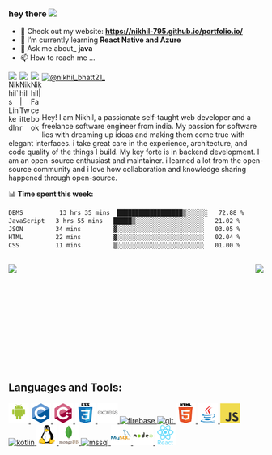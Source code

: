 ### hey there <img src="https://media.giphy.com/media/hvRJCLFzcasrR4ia7z/giphy.gif" width="25px">
- 👀 Check out my website: **https://nikhil-795.github.io/portfolio.io/**
- 🌱 I’m currently learning **React Native and Azure**
- 💬 Ask me about_  **java**
- 📫 How to reach me ...
<a href="https://www.linkedin.com/in/nikhil--bhatt/">
  <img align="left" alt="Nikhil`s LinkedIn" width="22px" src="https://raw.githubusercontent.com/peterthehan/peterthehan/master/assets/linkedin.svg" />
</a>
<a href="https://twitter.com/">
  <img align="left" alt="Nikhil | Twitter" width="22px" src="https://raw.githubusercontent.com/peterthehan/peterthehan/master/assets/twitter.svg" />
</a>
<a href="https://www.facebook.com/nikhil.bhatt.391">
  <img align="left" alt="Nikhil| Facebook" width="22px" src="https://raw.githubusercontent.com/peterthehan/peterthehan/master/assets/facebook.svg" />
</a><a href="https://instagram.com/@nikhil_bhatt21_" target="blank"><img align="center" src="https://raw.githubusercontent.com/rahuldkjain/github-profile-readme-generator/master/src/images/icons/Social/instagram.svg" alt="@nikhil_bhatt21_" height="23" width="27" /></a>
</p>
<br>
<br>



<!---
nikhil-795/nikhil-795 is a ✨ special ✨ repository because its `README.md` (this file) appears on your GitHub profile.
You can click the Preview link to take a look at your changes.
--->



Hey! I am Nikhil, a passionate self-taught web developer and a freelance software engineer from india. My passion for software lies with dreaming up ideas and making them come true with elegant interfaces. i take great care in the experience, architecture, and code quality of the things I build. My key forte is in backend development.
I  am an open-source enthusiast and maintainer. i learned a lot from the open-source community and i love how collaboration and knowledge sharing happened through open-source.



📊 **Time spent this week:**
<!--START_SECTION: Yayady task today-->
```text
DBMS          13 hrs 35 mins  ██████████████████▒░░░░░░   72.88 % 
JavaScript   3 hrs 55 mins   █████▒░░░░░░░░░░░░░░░░░░░   21.02 % 
JSON         34 mins         ▓░░░░░░░░░░░░░░░░░░░░░░░░   03.05 % 
HTML         22 mins         ▓░░░░░░░░░░░░░░░░░░░░░░░░   02.04 % 
CSS          11 mins         ▒░░░░░░░░░░░░░░░░░░░░░░░░   01.00 % 
```
<!--END_SECTION: end task-->

<br>


<img align="left" src="https://github-readme-stats.vercel.app/api?username=nikhil-795&theme=tokyonight&show_icons=true" /> 


<img align="right" src="https://github-readme-stats.vercel.app/api/top-langs/?username=nikhil-795&theme=tokyonight&show_icons=true" />
 
 <br><br><br><br><br>
 <br><br><br><br><br>
 <br>

<h2 >Languages and Tools:</h2>
<p align="left"> <a href="https://developer.android.com" target="_blank"> <img src="https://raw.githubusercontent.com/devicons/devicon/master/icons/android/android-original-wordmark.svg" alt="android" width="40" height="40"/> </a> <a href="https://www.cprogramming.com/" target="_blank"> <img src="https://raw.githubusercontent.com/devicons/devicon/master/icons/c/c-original.svg" alt="c" width="40" height="40"/> </a> <a href="https://www.w3schools.com/cpp/" target="_blank"> <img src="https://raw.githubusercontent.com/devicons/devicon/master/icons/cplusplus/cplusplus-original.svg" alt="cplusplus" width="40" height="40"/> </a> <a href="https://www.w3schools.com/css/" target="_blank"> <img src="https://raw.githubusercontent.com/devicons/devicon/master/icons/css3/css3-original-wordmark.svg" alt="css3" width="40" height="40"/> </a> <a href="https://expressjs.com" target="_blank"> <img src="https://raw.githubusercontent.com/devicons/devicon/master/icons/express/express-original-wordmark.svg" alt="express" width="40" height="40"/> </a> <a href="https://firebase.google.com/" target="_blank"> <img src="https://www.vectorlogo.zone/logos/firebase/firebase-icon.svg" alt="firebase" width="40" height="40"/> </a> <a href="https://git-scm.com/" target="_blank"> <img src="https://www.vectorlogo.zone/logos/git-scm/git-scm-icon.svg" alt="git" width="40" height="40"/> </a> <a href="https://www.w3.org/html/" target="_blank"> <img src="https://raw.githubusercontent.com/devicons/devicon/master/icons/html5/html5-original-wordmark.svg" alt="html5" width="40" height="40"/> </a> <a href="https://www.java.com" target="_blank"> <img src="https://raw.githubusercontent.com/devicons/devicon/master/icons/java/java-original.svg" alt="java" width="40" height="40"/> </a> <a href="https://developer.mozilla.org/en-US/docs/Web/JavaScript" target="_blank"> <img src="https://raw.githubusercontent.com/devicons/devicon/master/icons/javascript/javascript-original.svg" alt="javascript" width="40" height="40"/> </a> <a href="https://kotlinlang.org" target="_blank"> <img src="https://www.vectorlogo.zone/logos/kotlinlang/kotlinlang-icon.svg" alt="kotlin" width="40" height="40"/> </a> <a href="https://www.linux.org/" target="_blank"> <img src="https://raw.githubusercontent.com/devicons/devicon/master/icons/linux/linux-original.svg" alt="linux" width="40" height="40"/> </a> <a href="https://www.mongodb.com/" target="_blank"> <img src="https://raw.githubusercontent.com/devicons/devicon/master/icons/mongodb/mongodb-original-wordmark.svg" alt="mongodb" width="40" height="40"/> </a> <a href="https://www.microsoft.com/en-us/sql-server" target="_blank"> <img src="https://www.svgrepo.com/show/303229/microsoft-sql-server-logo.svg" alt="mssql" width="40" height="40"/> </a> <a href="https://www.mysql.com/" target="_blank"> <img src="https://raw.githubusercontent.com/devicons/devicon/master/icons/mysql/mysql-original-wordmark.svg" alt="mysql" width="40" height="40"/> </a> <a href="https://nodejs.org" target="_blank"> <img src="https://raw.githubusercontent.com/devicons/devicon/master/icons/nodejs/nodejs-original-wordmark.svg" alt="nodejs" width="40" height="40"/> </a> <a href="https://reactjs.org/" target="_blank"> <img src="https://raw.githubusercontent.com/devicons/devicon/master/icons/react/react-original-wordmark.svg" alt="react" width="40" height="40"/> </a> </p>
